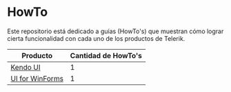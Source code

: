 # HowTo

Este repositorio está dedicado a guías (HowTo's) que muestran cómo lograr cierta funcionalidad con cada uno de los productos de Telerik.

Producto | Cantidad de HowTo's
------------ | -------------
[Kendo UI](https://github.com/TelerikColombia/HowTo/tree/master/Kendo-UI) | 1
[UI for WinForms](https://github.com/TelerikColombia/HowTo/tree/master/UI-for-WinForms) | 1
